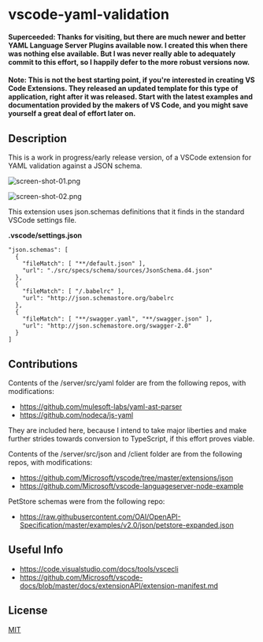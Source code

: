 vscode-yaml-validation
===

#### Superceeded: Thanks for visiting, but there are much newer and better YAML Language Server Plugins available now. I created this when there was nothing else available. But I was never really able to adequately commit to this effort, so I happily defer to the more robust versions now. 

#### Note: This is not the best starting point, if you're interested in creating VS Code Extensions. They released an updated template for this type of application, right after it was released. Start with the latest examples and documentation provided by the makers of VS Code, and you might save yourself a great deal of effort later on.

## Description

This is a work in progress/early release version, of a VSCode extension for YAML validation against a JSON schema.

![screen-shot-01.png](xtras/screen-shot-01.png?raw=true)

![screen-shot-02.png](xtras/screen-shot-02.png?raw=true)


This extension uses json.schemas definitions that it finds in the standard VSCode settings file.

**.vscode/settings.json**

    "json.schemas": [
      {
        "fileMatch": [ "**/default.json" ],
        "url": "./src/specs/schema/sources/JsonSchema.d4.json"
      },
      {
        "fileMatch": [ "/.babelrc" ],
        "url": "http://json.schemastore.org/babelrc
      },
      {
        "fileMatch": [ "**/swagger.yaml", "**/swagger.json" ],
        "url": "http://json.schemastore.org/swagger-2.0"
      }
    ]


## Contributions

Contents of the /server/src/yaml folder are from the following repos, with modifications:

- https://github.com/mulesoft-labs/yaml-ast-parser
- https://github.com/nodeca/js-yaml

They are included here, because I intend to take major liberties and make further strides towards
conversion to TypeScript, if this effort proves viable.

Contents of the /server/src/json and /client folder are from the following repos, with modifications:

- https://github.com/Microsoft/vscode/tree/master/extensions/json
- https://github.com/Microsoft/vscode-languageserver-node-example

PetStore schemas were from the following repo:

- https://raw.githubusercontent.com/OAI/OpenAPI-Specification/master/examples/v2.0/json/petstore-expanded.json


## Useful Info

- https://code.visualstudio.com/docs/tools/vscecli
- https://github.com/Microsoft/vscode-docs/blob/master/docs/extensionAPI/extension-manifest.md

## License
[MIT](LICENSE.txt)

